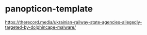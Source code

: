 # panopticon-template

https://therecord.media/ukrainian-railway-state-agencies-allegedly-targeted-by-dolphincape-malware/
